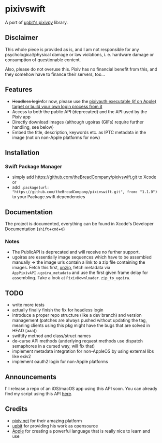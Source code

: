# pixivswift
A port of [upbit's pixivpy](https://github.com/upbit/pixivpy) library.

## Disclaimer

This whole piece is provided as is, and I am not responsible for any psychological/physical damage or law violations, i. e. hardware damage or consumption of questionable content.

Also, please do not overuse this. Pixiv has no financial benefit from this, and they somehow have to finance their servers, too...

## Features

- ~~Headless login~~for now, please use the [pixivauth executable (if on Apple) target or build your own login process from it](https://github.com/thebreadcompany/pixivloader)
- Access to ~~both the public API (deprecated) and~~ the API used by the Pixiv app 
- Directly download images (although ugoiras (GIFs) require further handling, see below)
- Embed the title, description, keywords etc. as IPTC metadata in the image (not on non-Apple platforms for now)

## Installation

### Swift Package Manager
- simply add https://github.com/theBreadCompany/pixivswift.git to Xcode or
- add `.package(url: "https://github.com/theBreadCompany/pixivswift.git", from: "1.1.0")` to your Package.swift dependencies

## Documentation

The project is documented, everything can be found in Xcode's Developer Documentation (```shift```+```cmd```+```0```) 

### Notes
- The PublicAPI is deprecated and will receive no further support.
- ugoiras are essentially image sequences which have to be assembled manually -> the image urls contain a link to a zip file containing the images. Fetch this first, [unzip](https://github.com/Maparoni/Zip), fetch metadata via ```AppPixivAPI.ugoira_metadata``` and use the first given frame delay for assembling. Take a look at ```PixivDownloader.zip_to_ugoira```.

## TODO
- write more tests
- actually finally finish the fix for headless login
- introduce a proper repo structure (like a dev branch) and version management (patches are always pushed without updating the tag, meaning clients using this pkg might have the bugs that are solved in HEAD (aaa))
- swiftify method and class/struct names
- de-curse API methods (underlying request methods use dispatch semaphores in a cursed way, will fix that)
- implement metadata integration for non-AppleOS by using external libs like exiv2
- implement oauth2 login for non-Apple platforms

## Announcements
I'll release a repo of an iOS/macOS app using this API soon.
You can already find my script using this API [here](https://github.com/theBreadCompany/pixivloader).

## Credits
- [pixiv.net](https://pixiv.net) for their amazing platform
- [upbit](https://github.com/upbit) for providing his work as opensource 
- [Apple](https://github.com/apple) for creating a powerful language that is really nice to learn and use
